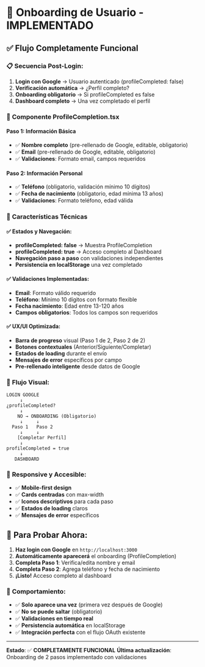 # 🚀 Onboarding de Usuario - IMPLEMENTADO

## ✅ **Flujo Completamente Funcional**

### 📋 **Secuencia Post-Login:**
1. **Login con Google** → Usuario autenticado (profileCompleted: false)
2. **Verificación automática** → ¿Perfil completo?
3. **Onboarding obligatorio** → Si profileCompleted es false
4. **Dashboard completo** → Una vez completado el perfil

### 🎯 **Componente ProfileCompletion.tsx**

#### **Paso 1: Información Básica**
- ✅ **Nombre completo** (pre-rellenado de Google, editable, obligatorio)
- ✅ **Email** (pre-rellenado de Google, editable, obligatorio)
- ✅ **Validaciones**: Formato email, campos requeridos

#### **Paso 2: Información Personal**
- ✅ **Teléfono** (obligatorio, validación mínimo 10 dígitos)
- ✅ **Fecha de nacimiento** (obligatorio, edad mínima 13 años)
- ✅ **Validaciones**: Formato teléfono, edad válida

### 🔧 **Características Técnicas**

#### **✅ Estados y Navegación:**
- **profileCompleted: false** → Muestra ProfileCompletion
- **profileCompleted: true** → Acceso completo al Dashboard
- **Navegación paso a paso** con validaciones independientes
- **Persistencia en localStorage** una vez completado

#### **✅ Validaciones Implementadas:**
- **Email**: Formato válido requerido
- **Teléfono**: Mínimo 10 dígitos con formato flexible
- **Fecha nacimiento**: Edad entre 13-120 años
- **Campos obligatorios**: Todos los campos son requeridos

#### **✅ UX/UI Optimizada:**
- **Barra de progreso** visual (Paso 1 de 2, Paso 2 de 2)
- **Botones contextuales** (Anterior/Siguiente/Completar)
- **Estados de loading** durante el envío
- **Mensajes de error** específicos por campo
- **Pre-rellenado inteligente** desde datos de Google

### 🎨 **Flujo Visual:**

```
LOGIN GOOGLE
     ↓
¿profileCompleted?
     ↓
    NO → ONBOARDING (Obligatorio)
     ↓     ↓
  Paso 1   Paso 2
     ↓     ↓
    [Completar Perfil]
     ↓
profileCompleted = true
     ↓
   DASHBOARD
```

### 📱 **Responsive y Accesible:**
- ✅ **Mobile-first design**
- ✅ **Cards centradas** con max-width
- ✅ **Iconos descriptivos** para cada paso
- ✅ **Estados de loading** claros
- ✅ **Mensajes de error** específicos

## 🚀 **Para Probar Ahora:**

1. **Haz login con Google** en `http://localhost:3000`
2. **Automáticamente aparecerá** el onboarding (ProfileCompletion)
3. **Completa Paso 1**: Verifica/edita nombre y email
4. **Completa Paso 2**: Agrega teléfono y fecha de nacimiento
5. **¡Listo!** Acceso completo al dashboard

### 🔄 **Comportamiento:**
- ✅ **Solo aparece una vez** (primera vez después de Google)
- ✅ **No se puede saltar** (obligatorio)
- ✅ **Validaciones en tiempo real**
- ✅ **Persistencia automática** en localStorage
- ✅ **Integración perfecta** con el flujo OAuth existente

---
**Estado**: ✅ **COMPLETAMENTE FUNCIONAL**
**Última actualización**: Onboarding de 2 pasos implementado con validaciones